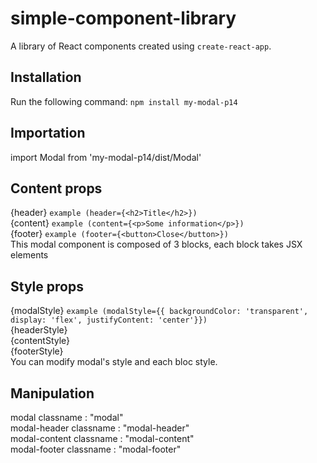 # simple-component-library
A library of React components created using `create-react-app`.

## Installation
Run the following command:
`npm install my-modal-p14`

## Importation
import Modal from 'my-modal-p14/dist/Modal'

## Content props
{header} `example (header={<h2>Title</h2>})` <br/>
{content} `example (content={<p>Some information</p>})`<br/>
{footer} `example (footer={<button>Close</button>})`<br/>
This modal component is composed of 3 blocks, each block takes JSX elements

## Style props
{modalStyle} `example (modalStyle={{ backgroundColor: 'transparent', display: 'flex', justifyContent: 'center'}})`<br/>
{headerStyle}<br/>
{contentStyle}<br/>
{footerStyle}<br/>
You can modify modal's style and each bloc style. 

## Manipulation
modal classname : "modal"<br/>
modal-header classname : "modal-header"<br/>
modal-content classname : "modal-content"<br/>
modal-footer classname : "modal-footer"